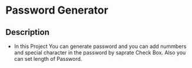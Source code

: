 # Password Generator

## Description
- In this Project You can generate password and you can add nummbers and special character in the password by saprate Check Box. Also you can set length of Password.
